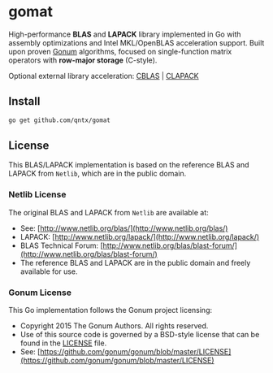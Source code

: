 # gomat

High-performance **BLAS** and **LAPACK** library implemented in Go with assembly optimizations and Intel MKL/OpenBLAS acceleration support. Built upon proven [Gonum](https://www.gonum.org/) algorithms, focused on single-function matrix operators with **row-major storage** (C-style).

Optional external library acceleration: [CBLAS](cblas/README.md) | [CLAPACK](clapack/README.md)

## Install

```bash
go get github.com/qntx/gomat
```

## License

This BLAS/LAPACK implementation is based on the reference BLAS and LAPACK from `Netlib`, which are in the public domain.

### Netlib License

The original BLAS and LAPACK from `Netlib` are available at:

- See: [http://www.netlib.org/blas/](http://www.netlib.org/blas/)
- LAPACK: [http://www.netlib.org/lapack/](http://www.netlib.org/lapack/)
- BLAS Technical Forum: [http://www.netlib.org/blas/blast-forum/](http://www.netlib.org/blas/blast-forum/)
- The reference BLAS and LAPACK are in the public domain and freely available for use.

### Gonum License

This Go implementation follows the Gonum project licensing:

- Copyright 2015 The Gonum Authors. All rights reserved.
- Use of this source code is governed by a BSD-style license that can be found in the [LICENSE](blas/LICENSE) file.
- See: [https://github.com/gonum/gonum/blob/master/LICENSE](https://github.com/gonum/gonum/blob/master/LICENSE)
